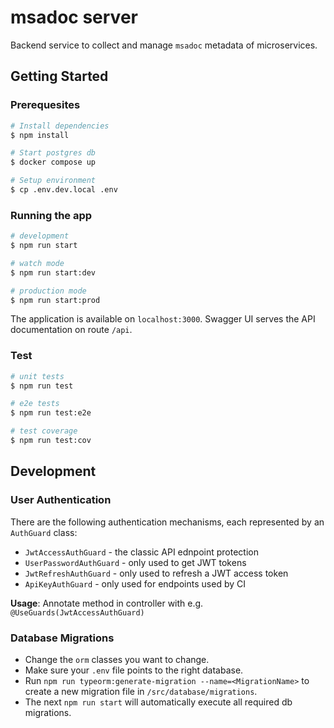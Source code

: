 # msadoc server

Backend service to collect and manage `msadoc` metadata of microservices.

## Getting Started

### Prerequesites

```bash
# Install dependencies
$ npm install
```

```bash
# Start postgres db
$ docker compose up
```

```bash
# Setup environment
$ cp .env.dev.local .env
```

### Running the app

```bash
# development
$ npm run start

# watch mode
$ npm run start:dev

# production mode
$ npm run start:prod
```

The application is available on `localhost:3000`. Swagger UI serves the API documentation on route `/api`.


### Test

```bash
# unit tests
$ npm run test

# e2e tests
$ npm run test:e2e

# test coverage
$ npm run test:cov
```

## Development

### User Authentication

There are the following authentication mechanisms, each represented by an `AuthGuard` class:
* `JwtAccessAuthGuard` - the classic API ednpoint protection
* `UserPasswordAuthGuard` - only used to get JWT tokens
* `JwtRefreshAuthGuard` - only used to refresh a JWT access token
* `ApiKeyAuthGuard` - only used for endpoints used by CI

**Usage**: Annotate method in controller with e.g. `@UseGuards(JwtAccessAuthGuard)`


### Database Migrations

* Change the `orm` classes you want to change.
* Make sure your `.env` file points to the right database.
* Run `npm run typeorm:generate-migration --name=<MigrationName>` to create a new migration file in `/src/database/migrations`.
* The next `npm run start` will automatically execute all required db migrations.
